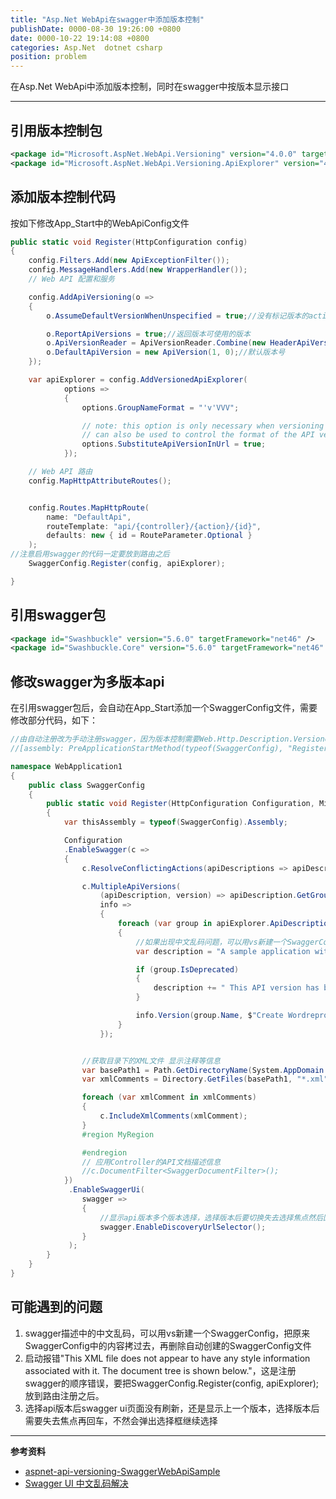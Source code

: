 ```yaml
---
title: "Asp.Net WebApi在swagger中添加版本控制"
publishDate: 0000-08-30 19:26:00 +0800
date: 0000-10-22 19:14:08 +0800
categories: Asp.Net  dotnet csharp
position: problem
---
```


在Asp.Net WebApi中添加版本控制，同时在swagger中按版本显示接口

---

<div id="toc"></div>

## 引用版本控制包

```xml
<package id="Microsoft.AspNet.WebApi.Versioning" version="4.0.0" targetFramework="net46" />
<package id="Microsoft.AspNet.WebApi.Versioning.ApiExplorer" version="4.0.0" targetFramework="net46" />
```

## 添加版本控制代码

按如下修改App_Start中的WebApiConfig文件

```c#
public static void Register(HttpConfiguration config)
{
    config.Filters.Add(new ApiExceptionFilter());
    config.MessageHandlers.Add(new WrapperHandler());
    // Web API 配置和服务

    config.AddApiVersioning(o =>
    {
        o.AssumeDefaultVersionWhenUnspecified = true;//没有标记版本的action默认未1.0版本

        o.ReportApiVersions = true;//返回版本可使用的版本
        o.ApiVersionReader = ApiVersionReader.Combine(new HeaderApiVersionReader("api-version"), new QueryStringApiVersionReader("api-version"));//通过Header或QueryString进行传值来判断api的版本
        o.DefaultApiVersion = new ApiVersion(1, 0);//默认版本号 
    });

    var apiExplorer = config.AddVersionedApiExplorer(
            options =>
            {
                options.GroupNameFormat = "'v'VVV";

                // note: this option is only necessary when versioning by url segment. the SubstitutionFormat
                // can also be used to control the format of the API version in route templates
                options.SubstituteApiVersionInUrl = true;
            });

    // Web API 路由
    config.MapHttpAttributeRoutes();


    config.Routes.MapHttpRoute(
        name: "DefaultApi",
        routeTemplate: "api/{controller}/{action}/{id}",
        defaults: new { id = RouteParameter.Optional }
    );
//注意启用swagger的代码一定要放到路由之后
    SwaggerConfig.Register(config, apiExplorer);

}
```

## 引用swagger包

```xml
<package id="Swashbuckle" version="5.6.0" targetFramework="net46" />
<package id="Swashbuckle.Core" version="5.6.0" targetFramework="net46" />
```

## 修改swagger为多版本api

在引用swagger包后，会自动在App_Start添加一个SwaggerConfig文件，需要修改部分代码，如下：

```c#
//由自动注册改为手动注册swagger，因为版本控制需要Web.Http.Description.VersionedApiExplorer apiExplorer参数
//[assembly: PreApplicationStartMethod(typeof(SwaggerConfig), "Register")]

namespace WebApplication1
{
    public class SwaggerConfig
    {
        public static void Register(HttpConfiguration Configuration, Microsoft.Web.Http.Description.VersionedApiExplorer apiExplorer)
        {
            var thisAssembly = typeof(SwaggerConfig).Assembly;

            Configuration
            .EnableSwagger(c =>
            {
                c.ResolveConflictingActions(apiDescriptions => apiDescriptions.First());

                c.MultipleApiVersions(
                    (apiDescription, version) => apiDescription.GetGroupName() == version,
                    info =>
                    {
                        foreach (var group in apiExplorer.ApiDescriptions)
                        {
                            //如果出现中文乱码问题，可以用vs新建一个SwaggerConfig，把原来SwaggerConfig中的内容拷过去，再删除自动创建的SwaggerConfig文件，
                            var description = "A sample application with Swagger, Swashbuckle, and API versioning.";

                            if (group.IsDeprecated)
                            {
                                description += " This API version has been deprecated.";
                            }

                            info.Version(group.Name, $"Create Wordreprot API {group.ApiVersion}");
                        }
                    });


                //获取目录下的XML文件 显示注释等信息
                var basePath1 = Path.GetDirectoryName(System.AppDomain.CurrentDomain.BaseDirectory);//获取应用程序所在目录（绝对，不受工作目录(平台)影响，建议采用此方法获取路径）
                var xmlComments = Directory.GetFiles(basePath1, "*.xml", SearchOption.AllDirectories).ToList();

                foreach (var xmlComment in xmlComments)
                {
                    c.IncludeXmlComments(xmlComment);
                }
                #region MyRegion

                #endregion
                // 应用Controller的API文档描述信息
                //c.DocumentFilter<SwaggerDocumentFilter>();
            })
             .EnableSwaggerUi(
                swagger =>
                {
                    //显示api版本多个版本选择，选择版本后要切换失去选择焦点然后回车才会触发刷新，不然始终显示默认版本
                    swagger.EnableDiscoveryUrlSelector();
                }
             );
        }
    }
}

```

## 可能遇到的问题

1. swagger描述中的中文乱码，可以用vs新建一个SwaggerConfig，把原来SwaggerConfig中的内容拷过去，再删除自动创建的SwaggerConfig文件
2. 启动报错"This XML file does not appear to have any style information associated with it. The document tree is shown below."，这是注册swagger的顺序错误，要把SwaggerConfig.Register(config, apiExplorer);放到路由注册之后。
3. 选择api版本后swagger ui页面没有刷新，还是显示上一个版本，选择版本后需要失去焦点再回车，不然会弹出选择框继续选择

---

**参考资料**

- [aspnet-api-versioning-SwaggerWebApiSample](https://github.com/microsoft/aspnet-api-versioning/tree/master/samples/webapi/SwaggerWebApiSample)
- [Swagger UI 中文乱码解决](https://blog.csdn.net/snow_lovelife/article/details/78285070)
